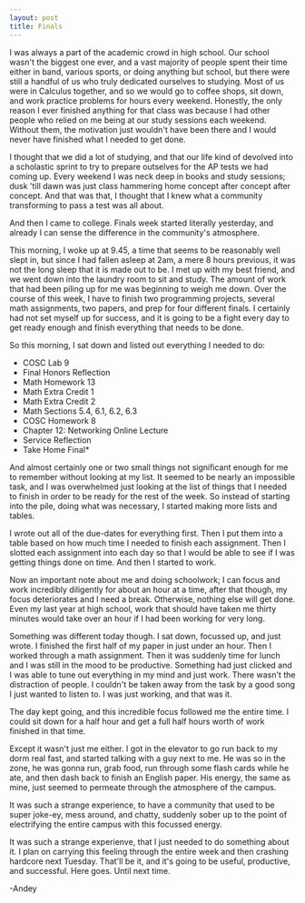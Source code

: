 ```yaml
---
layout: post
title: Finals
---
```


I was always a part of the academic crowd in high school. Our school wasn't the biggest one ever, and a vast majority of people spent their time either in band, various sports, or doing anything but school, but there were still a handful of us who truly dedicated ourselves to studying. Most of us were in Calculus together, and so we would go to coffee shops, sit down, and work practice problems for hours every weekend. Honestly, the only reason I ever finished anything for that class was because I had other people who relied on me being at our study sessions each weekend. Without them, the motivation just wouldn't have been there and I would never have finished what I needed to get done.

I thought that we did a lot of studying, and that our life kind of devolved into a scholastic sprint to try to prepare outselves for the AP tests we had coming up. Every weekend I was neck deep in books and study sessions; dusk 'till dawn was just class hammering home concept after concept after concept. And that was that, I thought that I knew what a community transforming to pass a test was all about.

And then I came to college. Finals week started literally yesterday, and already I can sense the difference in the community's atmosphere.

This morning, I woke up at 9.45, a time that seems to be reasonably well slept in, but since I had fallen asleep at 2am, a mere 8 hours previous, it was not the long sleep that it is made out to be. I met up with my best friend, and we went down into the laundry room to sit and study. The amount of work that had been piling up for me was beginning to weigh me down. Over the course of this week, I have to finish two programming projects, several math assignments, two papers, and prep for four different finals. I certainly had not set myself up for success, and it is going to be a fight every day to get ready enough and finish everything that needs to be done.

So this morning, I sat down and listed out everything I needed to do:
* COSC Lab 9
* Final Honors Reflection
* Math Homework 13
* Math Extra Credit 1
* Math Extra Credit 2
* Math Sections 5.4, 6.1, 6.2, 6.3
* COSC Homework 8
* Chapter 12: Networking Online Lecture
* Service Reflection
* Take Home Final*

And almost certainly one or two small things not significant enough for me to remember without looking at my list. It seemed to be nearly an impossible task, and I was overwhelmed just looking at the list of things that I needed to finish in order to be ready for the rest of the week. So instead of starting into the pile, doing what was necessary, I started making more lists and tables.

I wrote out all of the due-dates for everything first.
Then I put them into a table based on how much time I needed to finish each assignment.
Then I slotted each assignment into each day so that I would be able to see if I was getting things done on time.
And then I started to work.

Now an important note about me and doing schoolwork; I can focus and work incredibly diligently for about an hour at a time, after that though, my focus deteriorates and I need a break. Otherwise, nothing else will get done. Even my last year at high school, work that should have taken me thirty minutes would take over an hour if I had been working for very long.

Something was different today though. I sat down, focussed up, and just wrote. I finished the first half of my paper in just under an hour. Then I worked through a math assignment. Then it was suddenly time for lunch and I was still in the mood to be productive. Something had just clicked and I was able to tune out everything in my mind and just work. There wasn't the distraction of people. I couldn't be taken away from the task by a good song I just wanted to listen to. I was just working, and that was it.

The day kept going, and this incredible focus followed me the entire time. I could sit down for a half hour and get a full half hours worth of work finished in that time.

Except it wasn't just me either. I got in the elevator to go run back to my dorm real fast, and started talking with a guy next to me. He was so in the zone, he was gonna run, grab food, run through some flash cards while he ate, and then dash back to finish an English paper. His energy, the same as mine, just seemed to permeate through the atmosphere of the campus.

It was such a strange experience, to have a community that used to be super joke-ey, mess around, and chatty, suddenly sober up to the point of electrifying the entire campus with this focussed energy.

It was such a strange experienve, that I just needed to do something about it. I plan on carrying this feeling through the entire week and then crashing hardcore next Tuesday. That'll be it, and it's going to be useful, productive, and successful. Here goes. Until next time.

-Andey
